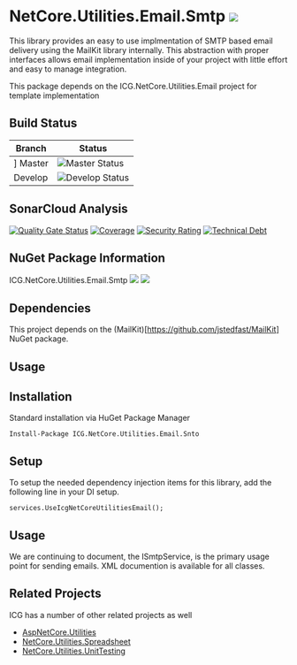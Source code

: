 # NetCore.Utilities.Email.Smtp ![](https://img.shields.io/github/license/iowacomputergurus/netcore.utilities.email.smtp.svg)
This library provides an easy to use implmentation of SMTP based email delivery using the MailKit library internally.  This abstraction with proper interfaces allows email implementation inside of your project with little effort and easy to manage integration.

This package depends on the ICG.NetCore.Utilities.Email project for template implementation 

## Build Status

| Branch | Status |
| --- | --- |
] Master | ![Master Status](https://iowacomputergurus.visualstudio.com/ICG%20Open%20Source/_apis/build/status/NetCore%20Utilities%20Email%20Smtp?branchName=master) |
| Develop | ![Develop Status](https://iowacomputergurus.visualstudio.com/ICG%20Open%20Source/_apis/build/status/NetCore%20Utilities%20Email%20Smtp?branchName=develop)


## SonarCloud Analysis

[![Quality Gate Status](https://sonarcloud.io/api/project_badges/measure?project=IowaComputerGurus_netcore.utilities.email.smtp&metric=alert_status)](https://sonarcloud.io/dashboard?id=IowaComputerGurus_netcore.utilities.email.smtp)
[![Coverage](https://sonarcloud.io/api/project_badges/measure?project=IowaComputerGurus_netcore.utilities.email.smtp&metric=coverage)](https://sonarcloud.io/dashboard?id=IowaComputerGurus_netcore.utilities.email.smtp)
[![Security Rating](https://sonarcloud.io/api/project_badges/measure?project=IowaComputerGurus_netcore.utilities.email.smtp&metric=security_rating)](https://sonarcloud.io/dashboard?id=IowaComputerGurus_netcore.utilities.email.smtp)
[![Technical Debt](https://sonarcloud.io/api/project_badges/measure?project=IowaComputerGurus_netcore.utilities.email.smtp&metric=sqale_index)](https://sonarcloud.io/dashboard?id=IowaComputerGurus_netcore.utilities.email.smtp)


## NuGet Package Information
ICG.NetCore.Utilities.Email.Smtp ![](https://img.shields.io/nuget/v/icg.netcore.utilities.email.smtp.svg) ![](https://img.shields.io/nuget/dt/icg.netcore.utilities.email.smtp.svg)

## Dependencies
This project depends on the (MailKit)[https://github.com/jstedfast/MailKit] NuGet package. 

## Usage

## Installation
Standard installation via HuGet Package Manager
```
Install-Package ICG.NetCore.Utilities.Email.Snto
```

## Setup
To setup the needed dependency injection items for this library, add the following line in your DI setup.
```
services.UseIcgNetCoreUtilitiesEmail();
```

## Usage

We are continuing to document, the ISmtpService, is the primary usage point for sending emails.  XML documention is available for all classes.

## Related Projects

ICG has a number of other related projects as well

* [AspNetCore.Utilities](https://www.github.com/iowacomputergurus/aspnetcore.utilities)
* [NetCore.Utilities.Spreadsheet](https://www.github.com/iowacomputergurus/netcore.utilities.spreadsheet)
* [NetCore.Utilities.UnitTesting](https://www.github.com/iowacomputergurus/netcore.utilities.unittesting)
